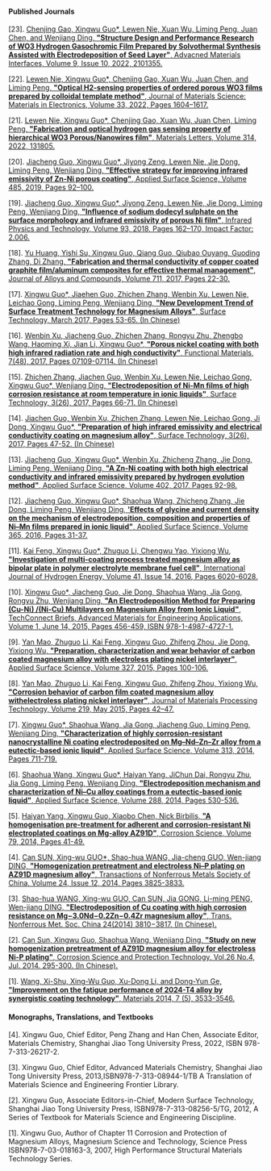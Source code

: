 #### Published Journals
[23]. [Chenjing Gao, Xingwu Guo*, Lewen Nie, Xuan Wu, Liming Peng, Juan Chen, and Wenjiang Ding, **"Structure Design and Performance Research of WO3 Hydrogen Gasochromic Film Prepared by Solvothermal Synthesis Assisted with Electrodeposition of Seed Layer"**, Advacned Materials Interfaces, Volume 9, Issue 10, 2022, 2101355.](https://doi.org/10.1002/admi.202101355)

[22]. [Lewen Nie, Xingwu Guo*, Chenjing Gao, Xuan Wu, Juan Chen, and Liming Peng, **"Optical H2-sensing properties of ordered porous WO3 films prepared by colloidal template method"**, Journal of Materials Science: Materials in Electronics, Volume 33, 2022, Pages 1604–1617.](https://doi.org/10.1007/s10854-022-07694-z)

[21]. [Lewen Nie, Xingwu Guo*, Chenjing Gao, Xuan Wu, Juan Chen, Liming Peng, **"Fabrication and optical hydrogen gas sensing property of hierarchical WO3 Porous/Nanowires film"**, Materials Letters, Volume 314, 2022, 131805.](https://doi.org/10.1016/j.matlet.2022.131805)

[20]. [Jiacheng Guo, Xingwu Guo*, Jiyong Zeng, Lewen Nie, Jie Dong, Liming Peng, Wenjiang Ding, **"Effective strategy for improving infrared emissivity of Zn-Ni porous coating"**, Applied Surface Science, Volume 485, 2019, Pages 92–100.](https://doi.org/10.1016/j.apsusc.2019.04.191)

[19]. [Jiacheng Guo, Xingwu Guo*, Jiyong Zeng, Lewen Nie, Jie Dong, Liming Peng, Wenjiang Ding, **"Influence of sodium dodecyl sulphate on the surface morphology and infrared emissivity of porous Ni film"**, Infrared Physics and Technology, Volume 93, 2018, Pages 162–170, Impact Factor: 2.006.](https://doi.org/10.1016/j.infrared.2018.07.029)

[18]. [Yu Huang, Yishi Su, Xingwu Guo, Qiang Guo, Qiubao Ouyang, Guoding Zhang, Di Zhang, **"Fabrication and thermal conductivity of copper coated graphite film/aluminum composites for effective thermal management"**, Journal of Alloys and Compounds, Volume 711, 2017, Pages 22-30.](https://doi.org/10.1016/j.jallcom.2017.03.233)

[17]. [Xingwu Guo*, Jiaehen Guo, Zhichen Zhang, Wenbin Xu, Lewen Nie, Leichao Gong, Liming Peng, Wenjiang Ding, **"New Development Trend of Surface Treatment Technology for Magnesium Alloys"**, Surface Technology, March 2017, Pages 53-65. (In Chinese)](https://doi.org/10.16490/j.cnki.issn.1001-3660.2017.03.008)

[16]. [Wenbin Xu, Jiacheng Guo, Zhichen Zhang, Rongyu Zhu, Zhengbo Wang, Haoming Xi, Jian Li, Xingwu Guo*, **"Porous nickel coating with both high infrared radiation rate and high conductivity"**, Functional Materials, 7(48), 2017, Pages 07109-07114. (In Chinese)](https://kns.cnki.net/kcms/detail/detail.aspx?dbcode=CJFD&dbname=CJFDLAST2017&filename=GNCL201707021&uniplatform=NZKPT&v=G14qF9Uy_wkYClUj8KIaiw1aqYfORi1d3-_EuIraCb52DtF7wCw2WsF9fI23j6c5)

[15]. [Zhichen Zhang, Jiachen Guo, Wenbin Xu, Lewen Nie, Leichao Gong, Xingwu Guo*, Wenjiang Ding, **"Electrodeposition of Ni-Mn films of high corrosion resistance at room temperature in ionic liquids"**, Surface Technology, 3(26), 2017, Pages 66-71. (In Chinese)](https://doi.org/10.16490/j.cnki.issn.1001-3660.2017.03.009)

[14]. [Jiachen Guo, Wenbin Xu, Zhichen Zhang, Lewen Nie, Leichao Gong, Ji Dong, Xingwu Guo*, **"Preparation of high infrared emissivity and electrical conductivity coating on magnesium alloy"**, Surface Technology, 3(26), 2017, Pages 47-52. (In Chinese)](https://doi.org/10.16490/j.cnki.issn.1001-3660.2017.03.007)

[13]. [Jiacheng Guo, Xingwu Guo*, Wenbin Xu, Zhicheng Zhang, Jie Dong, Liming Peng, Wenjiang Ding, **"A Zn-Ni coating with both high electrical conductivity and infrared emissivity prepared by hydrogen evolution method"**, Applied Surface Science, Volume 402, 2017, Pages 92-98.](https://doi.org/10.1016/j.apsusc.2017.01.053)

[12]. [Jiacheng Guo, Xingwu Guo*, Shaohua Wang, Zhicheng Zhang, Jie Dong, Liming Peng, Wenjiang Ding, **'Effects of glycine and current density on the mechanism of electrodeposition, composition and properties of Ni–Mn films prepared in ionic liquid"**, Applied Surface Science, Volume 365, 2016, Pages 31-37.](https://doi.org/10.1016/j.apsusc.2015.12.248)

[11]. [Kai Feng, Xingwu Guo*, Zhuguo Li, Chengwu Yao, Yixiong Wu, **"Investigation of multi-coating process treated magnesium alloy as bipolar plate in polymer electrolyte membrane fuel cell"**, International Journal of Hydrogen Energy, Volume 41, Issue 14, 2016, Pages 6020-6028.](https://doi.org/10.1016/j.ijhydene.2016.02.147)

[10]. [Xingwu Guo*, Jiacheng Guo, Jie Dong, Shaohua Wang, Jia Gong, Rongyu Zhu, Wenjiang Ding, **"An Electrodeposition Method for Preparing (Cu-Ni) /(Ni-Cu) Multilayers on Magnesium Alloy from Ionic Liquid"**, TechConnect Briefs, Advanced Materials for Engineering Applications, Volume 1, June 14, 2015, Pages 456-459, ISBN 978-1-4987-4727-1.](https://briefs.techconnect.org/papers/an-electrodeposition-method-for-preparing-ni-cu-cu-ni-multilayers-on-magnesium-alloy-from-ionic-liquid/)

[9]. [Yan Mao, Zhuguo Li, Kai Feng, Xingwu Guo, Zhifeng Zhou, Jie Dong, Yixiong Wu, **"Preparation, characterization and wear behavior of carbon coated magnesium alloy with electroless plating nickel interlayer"**, Applied Surface Science, Volume 327, 2015, Pages 100-106.](https://doi.org/10.1016/j.apsusc.2014.11.151)

[8]. [Yan Mao, Zhuguo Li, Kai Feng, Xingwu Guo, Zhifeng Zhou, Yixiong Wu, **"Corrosion behavior of carbon film coated magnesium alloy withelectroless plating nickel interlayer"**, Journal of Materials Processing Technology, Volume 219, May 2015, Pages 42–47.](https://doi.org/10.1016/j.jmatprotec.2014.12.003)

[7]. [Xingwu Guo*, Shaohua Wang, Jia Gong, Jiacheng Guo, Liming Peng, Wenjiang Ding, **"Characterization of highly corrosion-resistant nanocrystalline Ni coating electrodeposited on Mg–Nd–Zn–Zr alloy from a eutectic-based ionic liquid"**, Applied Surface Science, Volume 313, 2014, Pages 711-719.](https://doi.org/10.1016/j.apsusc.2014.06.060)

[6]. [Shaohua Wang, Xingwu Guo*, Haiyan Yang, JiChun Dai, Rongyu Zhu, Jia Gong, Liming Peng, Wenjiang Ding, **"Electrodeposition mechanism and characterization of Ni–Cu alloy coatings from a eutectic-based ionic liquid"**, Applied Surface Science, Volume 288, 2014, Pages 530-536.](https://doi.org/10.1016/j.apsusc.2013.10.065)

[5]. [Haiyan Yang, Xingwu Guo, Xiaobo Chen, Nick Birbilis, **"A homogenisation pre-treatment for adherent and corrosion-resistant Ni electroplated coatings on Mg-alloy AZ91D"**, Corrosion Science, Volume 79, 2014, Pages 41-49.](https://doi.org/10.1016/j.corsci.2013.10.024)

[4]. [Can SUN, Xing-wu GUO*, Shao-hua WANG, Jia-cheng GUO, Wen-jiang DING, **"Homogenization pretreatment and electroless Ni–P plating on AZ91D magnesium alloy"**, Transactions of Nonferrous Metals Society of China, Volume 24, Issue 12, 2014, Pages 3825-3833.](https://doi.org/10.1016/S1003-6326(14)63539-1)

[3]. [Shao-hua WANG, Xing-wu GUO, Can SUN, Jia GONG, Li-ming PENG, Wen-jiang DING, **"Electrodeposition of Cu coating with high corrosion resistance on Mg−3.0Nd−0.2Zn−0.4Zr magnesium alloy"**, Trans. Nonferrous Met. Soc. China 24(2014) 3810−3817. (In Chinese).](https://kns.cnki.net/kcms/detail/detail.aspx?dbcode=CJFD&dbname=CJFDLAST2015&filename=ZYSY201412010&uniplatform=NZKPT&v=MNdSHVbIN3cpQEXUA4XQnz5Ha1EUfb4p72eI1KFg45E29GNtTzGJWpgD744EnyjO)

[2]. [Can Sun, Xingwu Guo, Shaohua Wang, Wenjiang Ding, **"Study on new homogenization pretreatment of AZ91D magnesium alloy for electroless Ni-P plating"**, Corrosion Science and Protection Technology, Vol.26 No.4, Jul. 2014. 295-300. (In Chinese).](https://kns.cnki.net/kcms/detail/detail.aspx?dbcode=CJFD&dbname=CJFDLAST2015&filename=ZYSY201412012&uniplatform=NZKPT&v=MNdSHVbIN3dzHo1XTzRvl8UuP-CTO511gyukGNwqCMYy4wbDL3BV2LaTc3IyHGXj)

[1]. [Wang, Xi-Shu, Xing-Wu Guo, Xu-Dong Li, and Dong-Yun Ge, **"Improvement on the fatigue performance of 2024-T4 alloy by synergistic coating technology"**, Materials 2014, 7 (5), 3533-3546.](https://doi.org/10.3390/ma7053533)


#### Monographs, Translations, and Textbooks
[4]. Xingwu Guo, Chief Editor, Peng Zhang and Han Chen, Associate Editor, Materials Chemistry, Shanghai Jiao Tong University Press, 2022, ISBN 978-7-313-26217-2. 

[3]. Xingwu Guo, Chief Editor, Advanced Materials Chemistry, Shanghai Jiao Tong University Press, 2013,ISBN978-7-313-08944-1/TB	A Translation of Materials Science and Engineering Frontier Library.

[2]. Xingwu Guo, Associate Editors-in-Chief, Modern Surface Technology, Shanghai Jiao Tong University Press, ISBN978-7-313-08256-5/TG, 2012, A Series of Textbook for Materials Science and Engineering Discipline.	

[1]. Xingwu Guo, Author of Chapter 11 Corrosion and Protection of Magnesium Alloys, Magnesium Science and Technology, Science Press	ISBN978-7-03-018163-3, 2007, High Performance Structural Materials Technology Series.
